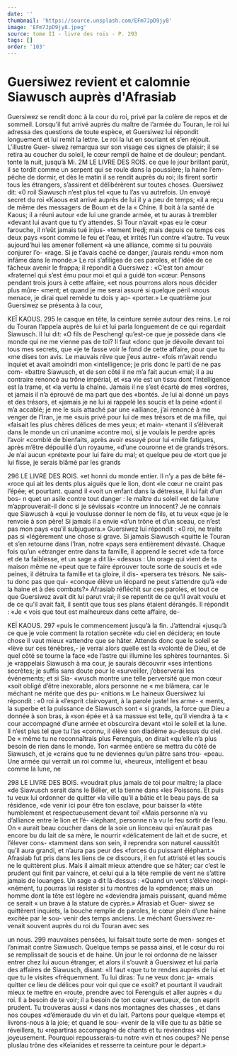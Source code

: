 ```yaml
---
date: ''
thumbnail: 'https://source.unsplash.com/EFm7JpD9jy8'
image: 'EFm7JpD9jy8.jpeg'
source: tome II - livre des rois - P. 293
tags: []
order: '103'
---
```


# Guersiwez revient et calomnie Siawusch auprès d'Afrasiab

Guersiwez se rendit donc à la cour du roi, privé par la colère de repos et de sommeil. Lorsqu’il fut arrivé auprès du maître de l’armée du Touran, le roi lui
adressa des questions de toute espèce, et Guersiwez lui répondit longuement et lui remit la lettre. Le roi la lut en souriant et s’en réjouit. L’illustre Guer-
siwez remarqua sur son visage ces signes de plaisir; il se retira au coucher du soleil, le cœur rempli de haine et de douleur; pendant. tonte la nuit, jusqu’à
Mi.
2M LE LIVRE DES ROIS.
ce que le jour brillant parût, il se tordit comme un serpent qui se roule dans la poussière; la haine l’em- pêche de dormir, et dès le matin il se rendit auprès du roi; ils firent sortir tous les étrangers, s’assirent
et délibérèrent sur toutes choses.
Guersiwez dit: «0 roil Siawusch n’est plus tel «que tu l’as vu autrefois. Un envoyé secret du roi «Kaous est arrivé auprès de lui il y a peu de temps;
«il a reçu de même des messagers de Boum et de la
« Chine. Il boit à la santé de Kaous; il a réuni autour
«de lui une grande armée, et tu auras à trembler «devant lui avant que tu t’y attendes. Si Tour n’avait
«pas eu le cœur farouche, il n’eût jamais tué injus- «tement Iredj; mais depuis ce temps ces deux pays
«sont comme le feu et l’eau, et irrités l’un contre «l’autre. Tu veux aujourd’hui les amener follement
«à une alliance, comme si tu pouvais conjurer l’o- «rage. Si je t’avais caché ce danger, j’aurais rendu
«mon nom infâme dans le monde.» Le roi s’afiligea
de ces paroles, et l’idée de ce fâcheux avenir le frappa; il répondit à Guersiwez : «C’est ton amour «fraternel qui s’est ému pour moi et qui a guidé ton «cœur. Pensons pendant trois jours à cette affaire, «et nous pourrons alors nous décider plus mûre- «ment; et quand je me serai assuré si quelque péril
«nous menace, je dirai quel remède tu dois y ap- «porter.»
Le quatrième jour Guersiwez se présenta à la cour,

KEÏ KAOUS. 295 le casque en tête, la ceinture serrée autour des reins.
Le roi du Touran l’appela auprès de lui et lui parla longuement de ce qui regardait Siawusch. Il lui dit: «O fils de Pescheng! qu’est-ce que je possède dans
«le monde qui ne me vienne pas de toi? Il faut «donc que je dévoile devant toi tous mes secrets, que
«je te fasse voir le fond de cette affaire, pour que tu «me dises ton avis. Le mauvais rêve que j’eus autre- «fois m’avait rendu inquiet et avait amoindri mon «intelligence; je pris donc le parti de ne pas com- «battre Siawusch, et de son côté il ne m’a fait aucun
«mal; il a au contraire renoncé au trône impérial, et «sa vie est un tissu dont l’intelligence est la trame, et «la vertu la chaîne. Jamais il ne s’est écarté de mes «ordres, et jamais il n’a éprouvé de ma part que des «bontés. Je lui ai donné un pays et des trésors, et «jamais je ne lui ai rappelé les soucis et la peine «dont il m’a accablé; je me le suis attaché par une «alliance, j’ai renoncé à me venger de l’Iran, je me
«suis privé pour lui de mes trésors et de ma fille, qui «faisait les plus chères délices de mes yeux; et main- «tenant il s’élèverait dans le monde un cri unanime «contre moi, si je voulais le perdre après l’avoir «comblé de bienfaits, après avoir essuyé pour lui «mille fatigues, après m’être dépouillé d’un royaume,
«d’une couronne et de grands trésors. Je n’ai aucun «prétexte pour lui faire du mal; et quelque peu de «tort que je lui fisse, je serais blâmé par les grands

296 LE LIVRE DES ROIS.
«et honni du monde entier. Il n’y a pas de bête fé-
«roce qui ait les dents plus aiguës que le lion, dont «le cœur ne craint pas l’épée; et pourtant. quand il
«voit un enfant dans la détresse, il lui fait d’un bos-
n quet un asile contre tout danger : le maître du soleil «et de la lune m’approuverait-il donc si je sévissais «contre un innocent? Je ne connais que Siawusch à «qui je voulusse donner le nom de fils, et tu veux «que je le renvoie à son père! Si jamais il a envie «d’un trône et d’un sceau, ce n’est pas mon pays
«qu’il subjuguera.»
Guersiwez lui répondit : «0 roi, ne traite pas si «légèrement une chose si grave. Si jamais Siawusch «quitte le Touran et s’en retourne dans l’Iran, notre «pays sera entièrement dévasté. Chaque fois qu’un «étranger entre dans ta famille, il apprend le secret «de ta force et de ta faiblesse, et un sage a dit là- «dessus : Un orage qui vient de ta maison même ne «peut que te faire éprouver toute sorte de soucis et «de peines, il détruira ta famille et ta gloire, il dis- «persera tes trésors. Ne sais-tu donc pas que qui- «conque élève un léopard ne peut s’attendre qu’à
«de la haine et à des combats?»
Afrasiab réfléchit sur ces paroles, et tout ce que
Guersiwez avait dit lui parut vrai; il se repentit de
ce qu’il avait voulu et de ce qu’il avait fait, il sentit que tous ses plans étaient dérangés. Il répondit : «Je
« vois que tout est malheureux dans cette affaire, de-

KEÏ KAOUS. 297 «puis le commencement jusqu’à la fin. J’attendrai
«jusqu’à ce que je voie comment la rotation secrète
«du ciel en décidera; en toute chose il vaut mieux «attendre que se hâter. Attends donc que le soleil se «lève sur ces ténèbres,- je verrai alors quelle est la «volonté de Dieu, et de quel côté se tourne la face
«de l’astre qui illumine les sphères tournantes. Si je «rappelais Siawusch à ma cour, je saurais découvrir «ses intentions secrètes; je suffis sans doute pour le «surveiller, j’observerai les événements; et si Sia- «wusch montre une telle perversité que mon cœur «soit obligé d’être inexorable, alors personne ne
« me blâmera, car le méchant ne mérite que des pu- «nitions.w
Le haineux Guersiwez lui répondit : «0 roi à «l’esprit clairvoyant, à la parole juste! les arme-
« ments, la superbe et la puissance de Siawusch sont « si grands, la force que Dieu a donnée à son bras, à
«son épée et à sa massue est telle, qu’il viendra à ta
« cour accompagné d’une armée et obscurcira devant
«toi le soleil et la lune. Il n’est plus tel que tu l’as «connu, il élève son diadème au-dessus du ciel. De
« même tu ne reconnaîtrais plus Ferenguis, on dirait «qu’elle n’a plus besoin de rien dans le monde. Ton «armée entière se mettra du côté de Siawusch, et je «crains que tu ne deviennes qu’un pâtre sans trou-
«peau. Une armée qui verrait un roi comme lui, «heureux, intelligent et beau comme la lune, ne

298 LE LIVRE DES BOIS.
«voudrait plus jamais de toi pour maître; la place «de Siawusch serait dans le Bélier, et la tienne dans «les Poissons. Et puis tu veux lui ordonner de quitter «la ville qu’il a bâtie et le beau pays de sa résidence,
«de venir ici pour être ton esclave, pour baisser la «tête humblement et respectueusement devant toi! «Mais personne n’a vu d’alliance entre le lion et l’é-
«léphant, personne n’a vu le feu sortir de l’eau. On
« aurait beau coucher dans de la soie un lionceau qui «n’aurait pas encore bu du lait de sa mère, le nourrir «délicatement de lait et de sucre, et l’élever cons- «tamment dans son sein, il reprendra son naturel «aussitôt qu’il aura grandi, et n’aura pas peur des
«forces du puissant éléphant.»
Afrasiab fut pris dans les liens de ce discours, il en fut attristé et les soucis ne le quittèrent plus. Mais
il aimait mieux attendre que se hâter; car c’est le prudent qui finit par vaincre, et celui qui a la tête remplie de vent ne s’attire jamais de louanges. Un sage a dit là-dessus : «Quand un vent s’élève inopi-
«nément, tu pourras lui résister si tu montres de la «pmdence; mais un homme dont la tête est légère ne «deviendra jamais puissant, quand même ce serait
« un brave à la stature de cyprès.» Afrasiab et Guer- siwez se quittèrent inquiets, la bouche remplie de paroles, le cœur plein d’une haine excitée par le sou-
venir des temps anciens. Le méchant Guersiwez re- venait souvent auprès du roi du Touran avec ses

un nous. 299 mauvaises pensées, lui faisait toute sorte de men-
songes et l’animait contre Siawusch. Quelque temps se passa ainsi, et le cœur du roi se remplissait de soucis et de haine.
Un jour le roi ordonna de ne laisser entrer chez lui aucun étranger, et alors il s’ouvrit à Guersiwez et
lui parla des affaires de Siawusch, disant: «Il faut «que tu te rendes auprès de lui et que tu le visites «fréquemment. Tu lui diras: Tu ne veux donc ja- «mais quitter ce lieu de délices pour voir qui que ce «soit? et pourtant il vaudrait mieux te mettre en
«route, prendre avec toi Ferenguis et aller auprès
« du roi. Il a besoin de te voir; il a besoin de ton cœur «vertueux, de ton esprit prudent. Tu trouveras aussi « dans nos montagnes des chasses , et dans nos coupes «d’émeraude du vin et du lait. Partons pour quelque «temps et livrons-nous à la joie; et quand le sou- «venir de la ville que tu as bâtie se réveillera, tu «repartiras accompagné de chants et tu reviendras «ici joyeusement. Pourquoi repousserais-tu notre «vin et nos coupes? Ne pense pluslau trône des
«Keïanides et resserre ta ceinture pour le départ.»
